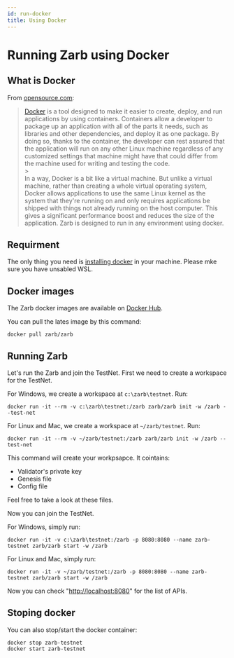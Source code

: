 ```yaml
---
id: run-docker
title: Using Docker
---
```


# Running Zarb using Docker

## What is Docker

From [opensource.com](https://opensource.com/resources/what-docker):

> [Docker](https://docs.docker.com/get-docker/) is a tool designed to make it easier to create,
> deploy, and run applications by using containers. Containers allow a developer to package up an
> application with all of the parts it needs, such as libraries and other dependencies, and deploy
> it as one package. By doing so, thanks to the container, the developer can rest assured that the
> application will run on any other Linux machine regardless of any customized settings that machine
> might have that could differ from the machine used for writing and testing the code. <br> ><br> In
> a way, Docker is a bit like a virtual machine. But unlike a virtual machine, rather than creating
> a whole virtual operating system, Docker allows applications to use the same Linux kernel as the
> system that they're running on and only requires applications be shipped with things not already
> running on the host computer. This gives a significant performance boost and reduces the size of
> the application. Zarb is designed to run in any environment using docker.


## Requirment

The only thing you need is [installing docker](https://docs.docker.com/get-docker/) in your machine.
Please mke sure you have unsabled WSL.
 
## Docker images

The Zarb docker images are available on [Docker Hub](https://hub.docker.com/r/zarb/zarb).

You can pull the lates image by this command:

```
docker pull zarb/zarb
```


## Running Zarb 

Let's run the Zarb and join the TestNet. First we need to create a workspace for the TestNet. 

For Windows, we create a workspace at `c:\zarb\testnet`. Run:
```
docker run -it --rm -v c:\zarb\testnet:/zarb zarb/zarb init -w /zarb --test-net
```

For Linux and Mac, we create a workspace at `~/zarb/testnet`. Run:
```
docker run -it --rm -v ~/zarb/testnet:/zarb zarb/zarb init -w /zarb --test-net
```

This command will create your workpsapce. It cointains:

- Validator's private key
- Genesis file
- Config file

Feel free to take a look at these files. 

Now you can join the TestNet. 

For Windows, simply run:
```
docker run -it -v c:\zarb\testnet:/zarb -p 8080:8080 --name zarb-testnet zarb/zarb start -w /zarb
```

For Linux and Mac, simply run:
```
docker run -it -v ~/zarb/testnet:/zarb -p 8080:8080 --name zarb-testnet zarb/zarb start -w /zarb
```

Now you can check "[http://localhost:8080](http://localhost:8080)" for the list of APIs.

## Stoping docker 

You can also stop/start the docker container:

```
docker stop zarb-testnet
docker start zarb-testnet
```
